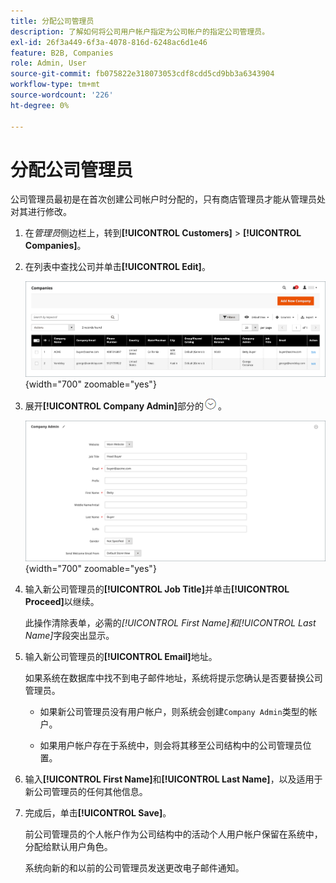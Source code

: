 ```yaml
---
title: 分配公司管理员
description: 了解如何将公司用户帐户指定为公司帐户的指定公司管理员。
exl-id: 26f3a449-6f3a-4078-816d-6248ac6d1e46
feature: B2B, Companies
role: Admin, User
source-git-commit: fb075822e318073053cdf8cdd5cd9bb3a6343904
workflow-type: tm+mt
source-wordcount: '226'
ht-degree: 0%

---
```


# 分配公司管理员

公司管理员最初是在首次创建公司帐户时分配的，只有商店管理员才能从管理员处对其进行修改。

1. 在&#x200B;_管理员_&#x200B;侧边栏上，转到&#x200B;**[!UICONTROL Customers]** > **[!UICONTROL Companies]**。

1. 在列表中查找公司并单击&#x200B;**[!UICONTROL Edit]**。

   ![公司](./assets/companies-grid.png){width="700" zoomable="yes"}

1. 展开&#x200B;**[!UICONTROL Company Admin]**&#x200B;部分的![扩展选择器](../assets/icon-display-expand.png)。

   ![公司管理员](./assets/company-create-company-admin.png){width="700" zoomable="yes"}

1. 输入新公司管理员的&#x200B;**[!UICONTROL Job Title]**&#x200B;并单击&#x200B;**[!UICONTROL Proceed]**&#x200B;以继续。

   此操作清除表单，必需的&#x200B;_[!UICONTROL First Name]_和_[!UICONTROL Last Name]_&#x200B;字段突出显示。

1. 输入新公司管理员的&#x200B;**[!UICONTROL Email]**&#x200B;地址。

   如果系统在数据库中找不到电子邮件地址，系统将提示您确认是否要替换公司管理员。

   - 如果新公司管理员没有用户帐户，则系统会创建`Company Admin`类型的帐户。

   - 如果用户帐户存在于系统中，则会将其移至公司结构中的公司管理员位置。

1. 输入&#x200B;**[!UICONTROL First Name]**&#x200B;和&#x200B;**[!UICONTROL Last Name]**，以及适用于新公司管理员的任何其他信息。

1. 完成后，单击&#x200B;**[!UICONTROL Save]**。

   前公司管理员的个人帐户作为公司结构中的活动个人用户帐户保留在系统中，分配给默认用户角色。

   系统向新的和以前的公司管理员发送更改电子邮件通知。
